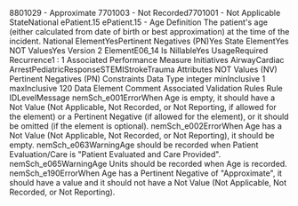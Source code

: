 

8801029 - Approximate
7701003 - Not Recorded7701001 - Not Applicable
StateNational
ePatient.15
ePatient.15 - Age
Definition
The patient's age (either calculated from date of birth or best approximation) at the time of the incident.
National ElementYesPertinent Negatives (PN)Yes
State ElementYes
NOT ValuesYes
Version 2 ElementE06_14
Is NillableYes
UsageRequired
Recurrence1 : 1
Associated Performance Measure Initiatives
AirwayCardiac ArrestPediatricResponseSTEMIStrokeTrauma
Attributes
NOT Values (NV)
Pertinent Negatives (PN)
Constraints
Data Type
integer
minInclusive
1
maxInclusive
120
Data Element Comment
Associated Validation Rules
Rule IDLevelMessage
nemSch_e001ErrorWhen Age is empty, it should have a Not Value (Not Applicable, Not Recorded, or Not
Reporting, if allowed for the element) or a Pertinent Negative (if allowed for the element), or it
should be omitted (if the element is optional).
nemSch_e002ErrorWhen Age has a Not Value (Not Applicable, Not Recorded, or Not Reporting), it should be
empty.
nemSch_e063WarningAge should be recorded when Patient Evaluation/Care is "Patient Evaluated and Care
Provided".
nemSch_e065WarningAge Units should be recorded when Age is recorded.
nemSch_e190ErrorWhen Age has a Pertinent Negative of "Approximate", it should have a value and it should not
have a Not Value (Not Applicable, Not Recorded, or Not Reporting).